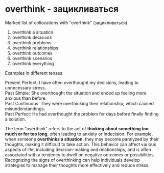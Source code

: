 # overthink - зацикливаться

Marked list of collocations with "overthink" (зацикливаться):

1. overthink a situation  
2. overthink decisions  
3. overthink problems  
4. overthink relationships  
5. overthink outcomes  
6. overthink scenarios  
7. overthink everything  

Examples in different tenses:

Present Perfect: I have often overthought my decisions, leading to unnecessary stress.  
Past Simple: She overthought the situation and ended up feeling more anxious than before.  
Past Continuous: They were overthinking their relationship, which caused misunderstandings.  
Past Perfect: He had overthought the problem for days before finally finding a solution.  

The term "overthink" refers to the act of **thinking about something too much or for too long**, often leading to anxiety or indecision. For example, when someone **overthinks a situation**, they may become paralyzed by their thoughts, making it difficult to take action. This behavior can affect various aspects of life, including decision-making and relationships, and is often associated with a tendency to dwell on negative outcomes or possibilities. Recognizing the signs of overthinking can help individuals develop strategies to manage their thoughts more effectively and reduce stress.
